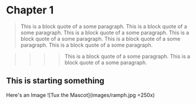 # Chapter 1

> This is a block quote of a some paragraph. This is a block quote of a some paragraph. This is a block quote of a some paragraph. This is a block quote of a some paragraph. This is a block quote of a some paragraph. This is a block quote of a some paragraph. 

>>>> This is a block quote of a some paragraph. This is a block quote of a some paragraph. 

## This is starting something
Here's an Image 
![Tux the Mascot](images/ramph.jpg =250x)
